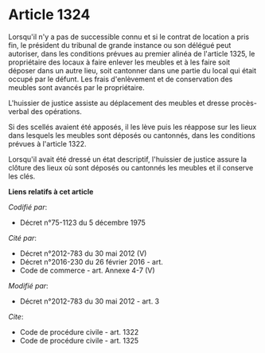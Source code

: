 # Article 1324

Lorsqu'il n'y a pas de successible connu et si le contrat de location a pris fin, le président du tribunal de grande instance
ou son délégué peut autoriser, dans les conditions prévues au premier alinéa de l'article 1325, le propriétaire des locaux à
faire enlever les meubles et à les faire soit déposer dans un autre lieu, soit cantonner dans une partie du local qui était
occupé par le défunt. Les frais d'enlèvement et de conservation des meubles sont avancés par le propriétaire. 

L'huissier de justice assiste au déplacement des meubles et dresse procès-verbal des opérations. 

Si des scellés avaient été apposés, il les lève puis les réappose sur les lieux dans lesquels les meubles sont déposés ou
cantonnés, dans les conditions prévues à l'article 1322. 

Lorsqu'il avait été dressé un état descriptif, l'huissier de justice assure la clôture des lieux où sont déposés ou cantonnés
les meubles et il conserve les clés.

**Liens relatifs à cet article**

_Codifié par_:

  - Décret n°75-1123 du 5 décembre 1975

_Cité par_:

  - Décret n°2012-783 du 30 mai 2012 (V)
  - Décret n°2016-230 du 26 février 2016 - art.
  - Code de commerce - art. Annexe 4-7 (V)

_Modifié par_:

  - Décret n°2012-783 du 30 mai 2012 - art. 3

_Cite_:

  - Code de procédure civile - art. 1322
  - Code de procédure civile - art. 1325
